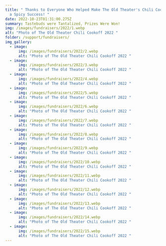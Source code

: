 ```yaml
---
title: " Thanks to Everyone Who Helped Make The Old Theater's Chili Cookoff 2022
  a Spicy Success! "
date: 2022-10-23T01:31:00.275Z
summary: Tastebuds were Tantalized, Prizes Were Won!
img: /images/fundraisers/2022/1.webp
alt: "Photo of The Old Theater Chili Cookoff 2022 "
folder: /support/fundraisers/
img_gallery:
  - image:
      img: /images/fundraisers/2022/2.webp
      alt: "Photo of The Old Theater Chili Cookoff 2022 "
  - image:
      img: /images/fundraisers/2022/3.webp
      alt: "Photo of The Old Theater Chili Cookoff 2022 "
  - image:
      img: /images/fundraisers/2022/4.webp
      alt: "Photo of The Old Theater Chili Cookoff 2022 "
  - image:
      img: /images/fundraisers/2022/5.webp
      alt: "Photo of The Old Theater Chili Cookoff 2022 "
  - image:
      img: /images/fundraisers/2022/6.webp
      alt: "Photo of The Old Theater Chili Cookoff 2022 "
  - image:
      img: /images/fundraisers/2022/7.webp
      alt: "Photo of The Old Theater Chili Cookoff 2022 "
  - image:
      img: /images/fundraisers/2022/8.webp
      alt: "Photo of The Old Theater Chili Cookoff 2022 "
  - image:
      img: /images/fundraisers/2022/9.webp
      alt: "Photo of The Old Theater Chili Cookoff 2022 "
  - image:
      img: /images/fundraisers/2022/10.webp
      alt: "Photo of The Old Theater Chili Cookoff 2022 "
  - image:
      img: /images/fundraisers/2022/11.webp
      alt: "Photo of The Old Theater Chili Cookoff 2022 "
  - image:
      img: /images/fundraisers/2022/12.webp
      alt: "Photo of The Old Theater Chili Cookoff 2022 "
  - image:
      img: /images/fundraisers/2022/13.webp
      alt: "Photo of The Old Theater Chili Cookoff 2022 "
  - image:
      img: /images/fundraisers/2022/14.webp
      alt: "Photo of The Old Theater Chili Cookoff 2022 "
  - image:
      img: /images/fundraisers/2022/15.webp
      alt: "Photo of The Old Theater Chili Cookoff 2022 "
---
```

